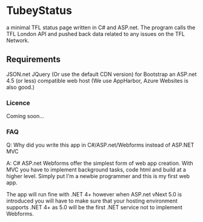 <h1>TubeyStatus</h1>
a minimal TFL status page written in C# and ASP.net.
The program calls the TFL London API and pushed back data related to any issues on the TFL Network.

<h2>Requirements</h2>
JSON.net
JQuery (Or use the default CDN version) for Bootstrap
an ASP.net 4.5 (or less) compatible web host (We use AppHarbor, Azure Websites is also good.)


<h3>Licence</h3>
Coming soon...

<h3>FAQ</h3>
Q: Why did you write this app in C#/ASP.net/Webforms instead of ASP.NET MVC

A: C# ASP.net Webforms offer the simplest form of web app creation. With MVC you have to implement background tasks, code html and build at a higher level. Simply put I'm a newbie programmer and this is my first web app.

The app will run fine with .NET 4+ however when ASP.net vNext 5.0 is introduced you will have to make sure that your hosting environment supports .NET 4+ as 5.0 will be the first .NET service not to implement Webforms.
